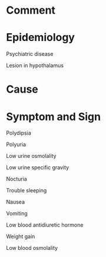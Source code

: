 # Comment

# Epidemiology

Psychiatric disease

Lesion in hypothalamus

# Cause

# Symptom and Sign

Polydipsia

Polyuria

Low urine osmolality

Low urine specific gravity

Nocturia

Trouble sleeping

Nausea

Vomiting

Low blood antidiuretic hormone

Weight gain

Low blood osmolality
